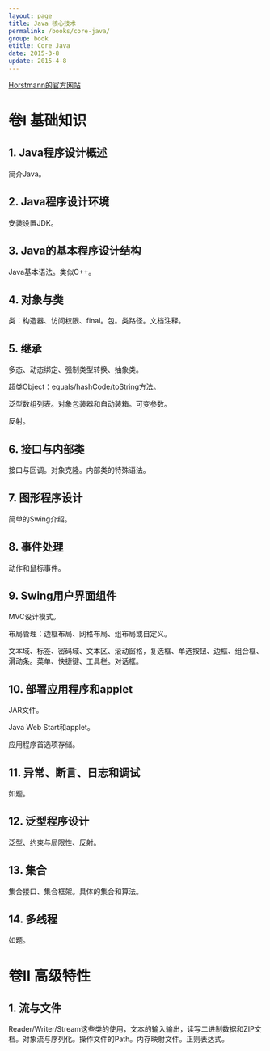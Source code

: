 ```yaml
---
layout: page
title: Java 核心技术
permalink: /books/core-java/
group: book
etitle: Core Java
date: 2015-3-8
update: 2015-4-8
---
```


[Horstmann的官方网站](http://horstmann.com/corejava)

# 卷Ⅰ 基础知识

## 1. Java程序设计概述

简介Java。

## 2. Java程序设计环境

安装设置JDK。

## 3. Java的基本程序设计结构

Java基本语法。类似C++。

## 4. 对象与类

类：构造器、访问权限、final。包。类路径。文档注释。

## 5. 继承

多态、动态绑定、强制类型转换、抽象类。

超类Object：equals/hashCode/toString方法。

泛型数组列表。对象包装器和自动装箱。可变参数。

反射。

## 6. 接口与内部类

接口与回调。对象克隆。内部类的特殊语法。

## 7. 图形程序设计

简单的Swing介绍。

## 8. 事件处理

动作和鼠标事件。

## 9. Swing用户界面组件

MVC设计模式。

布局管理：边框布局、网格布局、组布局或自定义。

文本域、标签、密码域、文本区、滚动窗格，复选框、单选按钮、边框、组合框、滑动条。菜单、快捷键、工具栏。对话框。

## 10. 部署应用程序和applet

JAR文件。

Java Web Start和applet。

应用程序首选项存储。

## 11. 异常、断言、日志和调试

如题。

## 12. 泛型程序设计

泛型、约束与局限性、反射。

## 13. 集合

集合接口、集合框架。具体的集合和算法。

## 14. 多线程

如题。

# 卷Ⅱ 高级特性

## 1. 流与文件

Reader/Writer/Stream这些类的使用，文本的输入输出，读写二进制数据和ZIP文档。对象流与序列化。操作文件的Path。内存映射文件。正则表达式。

